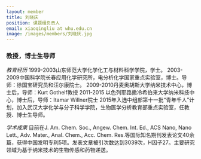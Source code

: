 ```yaml
---
layout: member
title: 刘晓庆
position: 课题组负责人
email: xiaoqingliu at whu.edu.cn
image: /images/members/刘晓庆.jpg
---
```


### 教授，博士生导师


<div class="bigspacer"></div>

*教育经历*
1999-2003山东师范大学化学化工与材料科学学院，学士。
2003-2009中国科学院长春应用化学研究所，电分析化学国家重点实验室，博士。导师：徐国宝研究员和汪尔康院士。
2009-2010丹麦奥胡斯大学纳米技术中心，博士后，导师：Kurt Gothelf教授
2011-2015 以色列耶路撒冷希伯来大学纳米科技中心，博士后，导师：Itamar Willner院士
2015年入选中组部第十一批“青年千人”计划，加入武汉大学化学与分子科学学院，生物医学分析教育部重点实验室，任教授、博士生导师。

*学术成果*
目前在J. Am. Chem. Soc., Angew. Chem. Int. Ed., ACS Nano, Nano Lett., Adv. Mater., Anal. Chem., Acc. Chem. Res.等国际知名期刊发表论文40余篇，获得中国发明专利5项。发表文章被引次数达到3039次，H因子27。主要研究领域为基于纳米技术的生物传感和药物递送。
